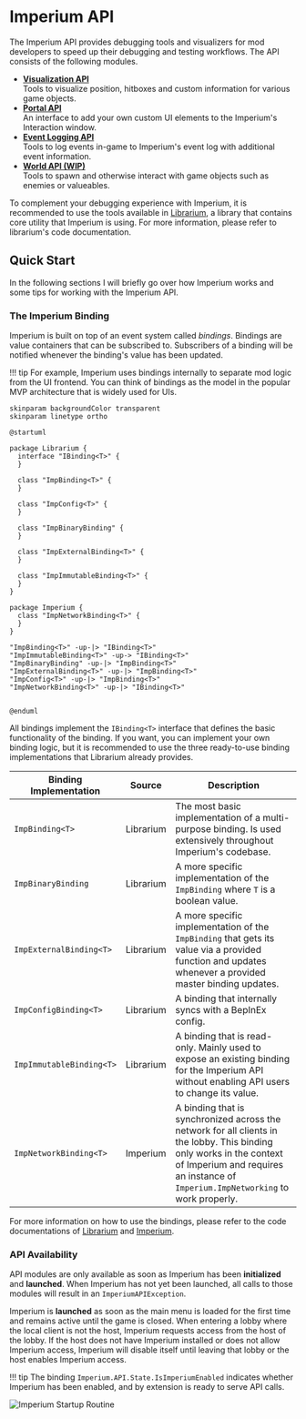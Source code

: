 # Imperium API

The Imperium API provides debugging tools and visualizers for mod developers to speed up their debugging and testing workflows. The API consists of the following modules.

- **[Visualization API](visualization/static.md)**  
  Tools to visualize position, hitboxes and custom information for various game objects.
- **[Portal API](portal.md)**  
  An interface to add your own custom UI elements to the Imperium's Interaction window.
- **[Event Logging API](event-log.md)**  
  Tools to log events in-game to Imperium's event log with additional event information.
- **[World API (WIP)](world.md)**  
  Tools to spawn and otherwise interact with game objects such as enemies or valueables.

To complement your debugging experience with Imperium, it is recommended to use the tools available in [Librarium](https://github.com/giosuel/librarium), a library that contains core utility that Imperium is using. For more information, please refer to librarium's code documentation.

## Quick Start

In the following sections I will briefly go over how Imperium works and some tips for working with the Imperium API.

### The Imperium Binding

Imperium is built on top of an event system called _bindings_. Bindings are value containers that can be subscribed to. Subscribers of a binding will be notified whenever the binding's value has been updated.

!!! tip
    For example, Imperium uses bindings internally to separate mod logic from the UI frontend. You can think of bindings as the model in the popular MVP architecture that is widely used for UIs.


```puml
skinparam backgroundColor transparent
skinparam linetype ortho

@startuml

package Librarium {
  interface "IBinding<T>" {
  }
  
  class "ImpBinding<T>" {
  }
  
  class "ImpConfig<T>" {
  }

  class "ImpBinaryBinding" {
  }

  class "ImpExternalBinding<T>" {
  }

  class "ImpImmutableBinding<T>" {
  }
}

package Imperium {
  class "ImpNetworkBinding<T>" {
  }
}

"ImpBinding<T>" -up-|> "IBinding<T>"
"ImpImmutableBinding<T>" -up-> "IBinding<T>"
"ImpBinaryBinding" -up-|> "ImpBinding<T>"
"ImpExternalBinding<T>" -up-|> "ImpBinding<T>"
"ImpConfig<T>" -up-|> "ImpBinding<T>"
"ImpNetworkBinding<T>" -up-|> "IBinding<T>"


@enduml
```

All bindings implement the `IBinding<T>` interface that defines the basic functionality of the binding. If you want, you can implement your own binding logic, but it is recommended to use the three ready-to-use binding implementations that Librarium already provides.

| <div style="width:180px">Binding Implementation</div> | Source    | Description                                                                                                                                                                                               |
| ----------------------------------------------------- | --------- | --------------------------------------------------------------------------------------------------------------------------------------------------------------------------------------------------------- |
| `ImpBinding<T>`                                       | Librarium | The most basic implementation of a multi-purpose binding. Is used extensively throughout Imperium's codebase.                                                                                             |
| `ImpBinaryBinding`                                    | Librarium | A more specific implementation of the `ImpBinding` where `T` is a boolean value. |
| `ImpExternalBinding<T>`                                    | Librarium | A more specific implementation of the `ImpBinding` that gets its value via a provided function and updates whenever a provided master binding updates. |
| `ImpConfigBinding<T>`                                 | Librarium | A binding that internally syncs with a BepInEx config.                                                                                                                                                    |
| `ImpImmutableBinding<T>`                              | Librarium | A binding that is read-only. Mainly used to expose an existing binding for the Imperium API without enabling API users to change its value.                                                               |
| `ImpNetworkBinding<T>`                                | Imperium  | A binding that is synchronized across the network for all clients in the lobby. This binding only works in the context of Imperium and requires an instance of `Imperium.ImpNetworking` to work properly. |

For more information on how to use the bindings, please refer to the code documentations of [Librarium](https://github.com/giosuel/librarium/tree/main/Librarium/src/Binding) and [Imperium](https://github.com/giosuel/imperium-repo/tree/main/Imperium/src).

### API Availability

API modules are only available as soon as Imperium has been **initialized** and **launched**. When Imperium has not yet been launched, all calls to those modules will result in an `ImperiumAPIException`.

Imperium is **launched** as soon as the main menu is loaded for the first time and remains active until the game is closed. When entering a lobby where the local client is not the host, Imperium requests access from the host of the lobby. If the host does not have Imperium installed or does not allow Imperium access, Imperium will disable itself until leaving that lobby or the host enables Imperium access.

!!! tip
    The binding `Imperium.API.State.IsImperiumEnabled` indicates whether Imperium has been enabled, and by extension is ready to serve API calls.

![Imperium Startup Routine](https://github.com/giosuel/imperium-repo/blob/development/assets/startup.png?raw=true)
